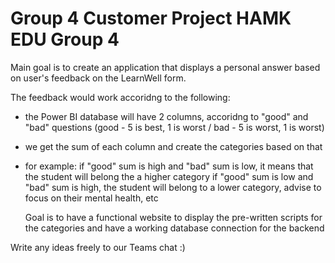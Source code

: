 # Group 4 Customer Project HAMK EDU Group 4 

Main goal is to create an application that displays a personal answer based on user's feedback on the LearnWell form. 

The feedback would work accoridng to the following: 
- the Power BI database will have 2 columns, accoridng to "good" and "bad" questions (good - 5 is best, 1 is worst / bad - 5 is worst, 1 is worst)
- we get the sum of each column and create the categories based on that
- for example: if "good" sum is high and "bad" sum is low, it means that the student will belong the a higher category
                if "good" sum is low and "bad" sum is high, the student will belong to a lower category, advise to focus on their mental health, etc

  Goal is to have a functional website to display the pre-written scripts for the categories and have a working database connection for the backend

Write any ideas freely to our Teams chat :)
